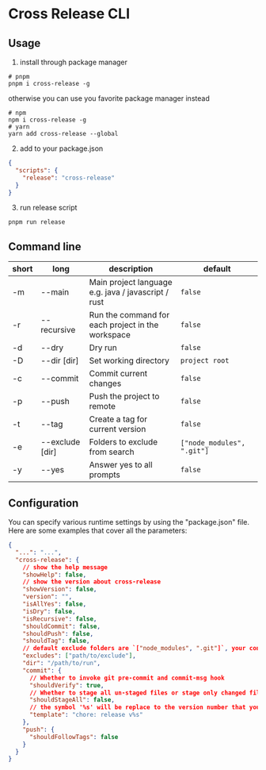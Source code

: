 # Cross Release CLI

## Usage

1. install through package manager

```shell
# pnpm
pnpm i cross-release -g
```

otherwise you can use you favorite package manager instead

```shell
# npm
npm i cross-release -g
# yarn
yarn add cross-release --global
```

2. add to your package.json

```json
{
  "scripts": {
    "release": "cross-release"
  }
}
```

3. run release script

```shell
pnpm run release
```

## Command line

| short | long            | description                                         | default                    |
| ----- | --------------- | --------------------------------------------------- | -------------------------- |
| -m    | --main          | Main project language e.g. java / javascript / rust | `false`                    |
| -r    | --recursive     | Run the command for each project in the workspace   | `false`                    |
| -d    | --dry           | Dry run                                             | `false`                    |
| -D    | --dir [dir]     | Set working directory                               | `project root`             |
| -c    | --commit        | Commit current changes                              | `false`                    |
| -p    | --push          | Push the project to remote                          | `false`                    |
| -t    | --tag           | Create a tag for current version                    | `false`                    |
| -e    | --exclude [dir] | Folders to exclude from search                      | `["node_modules", ".git"]` |
| -y    | --yes           | Answer yes to all prompts                           | `false`                    |

## Configuration

You can specify various runtime settings by using the "package.json" file. Here are some examples that cover all the parameters:

```json
{
  "...": "...",
  "cross-release": {
    // show the help message
    "showHelp": false,
    // show the version about cross-release
    "showVersion": false,
    "version": "",
    "isAllYes": false,
    "isDry": false,
    "isRecursive": false,
    "shouldCommit": false,
    "shouldPush": false,
    "shouldTag": false,
    // default exclude folders are `["node_modules", ".git"]`, your config will be append within it
    "excludes": ["path/to/exclude"],
    "dir": "/path/to/run",
    "commit": {
      // Whether to invoke git pre-commit and commit-msg hook
      "shouldVerify": true,
      // Whether to stage all un-staged files or stage only changed files
      "shouldStageAll": false,
      // the symbol '%s' will be replace to the version number that you specified
      "template": "chore: release v%s"
    },
    "push": {
      "shouldFollowTags": false
    }
  }
}
```
